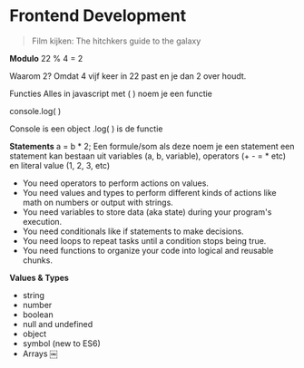 # Frontend Development

> Film kijken: The hitchkers guide to the galaxy

**Modulo**
22 % 4 = 2

Waarom 2? Omdat 4 vijf keer in 22 past en je dan 2 over houdt.

Functies
Alles in javascript met ( ) noem je een functie


console.log( )

Console is een object
.log( ) is de functie



**Statements**
a = b * 2;
Een formule/som als deze noem je een statement een statement kan bestaan uit variables (a, b, variable), operators (+ - = * etc) en literal value (1, 2, 3, etc)

* You need operators to perform actions on values.
* You need values and types to perform different kinds of actions like math on numbers or output with strings.
* You need variables to store data (aka state) during your program's execution.
* You need conditionals like if statements to make decisions.
* You need loops to repeat tasks until a condition stops being true.
* You need functions to organize your code into logical and reusable chunks.


**Values & Types**
* string
* number
* boolean
* null and undefined
* object
* symbol (new to ES6)
* Arrays
￼
